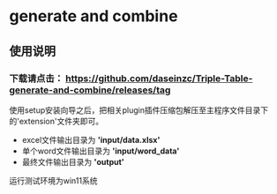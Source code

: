 # generate and combine


## 使用说明

### 下载请点击： https://github.com/daseinzc/Triple-Table-generate-and-combine/releases/tag

使用setup安装向导之后，把相关plugin插件压缩包解压至主程序文件目录下的'extension'文件夹即可。
- excel文件输出目录为 **'input/data.xlsx'**
- 单个word文件输出目录为 **'input/word_data'**
- 最终文件输出目录为 **'output'**

运行测试环境为win11系统

